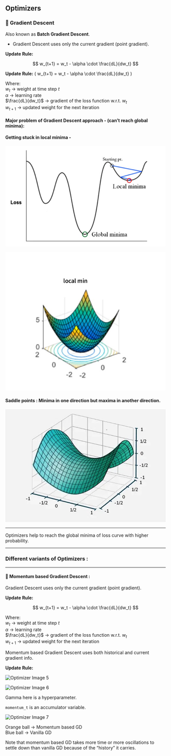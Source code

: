 ## Optimizers

### 🔸 Gradient Descent

Also known as **Batch Gradient Descent**.

- Gradient Descent uses only the current gradient (point gradient).

**Update Rule:**

$$
w_{t+1} = w_t - \alpha \cdot \frac{dL}{dw_t}
$$

**Update Rule:** \( w_{t+1} = w_t - \alpha \cdot \frac{dL}{dw_t} \)



Where:  
$w_t$ → weight at time step $t$  
$\alpha$ → learning rate  
$\frac{dL}{dw_t}$ → gradient of the loss function w.r.t. $w_t$  
$w_{t+1}$ → updated weight for the next iteration

#### Major problem of Gradient Descent approach - (can’t reach global minima):

#### Getting stuck in local minima -

![Optimizer Image 1](images/minima.jpg)

![Optimizer Image 2](images/minima2.jpg)

#### Saddle points : Minima in one direction but maxima in another direction.

![Optimizer Image 3](images/saddle.jpg)

---

Optimizers help to reach the global minima of loss curve with higher probability.

---

### Different variants of Optimizers :

---

#### 🔸 Momentum based Gradient Descent :

Gradient Descent uses only the current gradient (point gradient).

**Update Rule:**

$$
w_{t+1} = w_t - \alpha \cdot \frac{dL}{dw_t}
$$

Where:  
$w_t$ → weight at time step $t$  
$\alpha$ → learning rate  
$\frac{dL}{dw_t}$ → gradient of the loss function w.r.t. $w_t$  
$w_{t+1}$ → updated weight for the next iteration


Momentum based Gradient Descent uses both historical and current gradient info.

**Update Rule:**

![Optimizer Image 5](image5.png)

![Optimizer Image 6](image6.png)

Gamma here is a hyperparameter.

`momentum_t` is an accumulator variable.

![Optimizer Image 7](image7.png)

Orange ball → Momentum based GD  
Blue ball → Vanilla GD

Note that momentum based GD takes more time or more oscillations to settle down than vanilla GD because of the “history” it carries.

